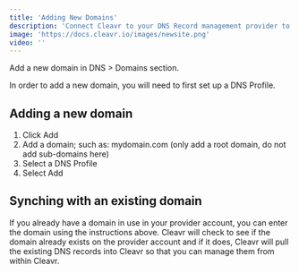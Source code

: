 ```yaml
---
title: 'Adding New Domains'
description: 'Connect Cleavr to your DNS Record management provider to make settng up new sites even more convenient.'
image: 'https://docs.cleavr.io/images/newsite.png'
video: ''
---
```


Add a new domain in DNS > Domains section. 

<base-alert>
In order to add a new domain, you will need to first set up a DNS Profile. 
</base-alert>

## Adding a new domain
1. Click Add
2. Add a domain; such as: mydomain.com (only add a root domain, do not add sub-domains here)
3. Select a DNS Profile
4. Select Add
 

## Synching with an existing domain
If you already have a domain in use in your provider account, you can enter the domain using the instructions above. 
Cleavr will check to see if the domain already exists on the provider account and if it does, Cleavr will pull the existing 
DNS records into Cleavr so that you can manage them from within Cleavr. 

